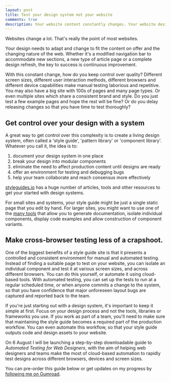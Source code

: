 ```yaml
---
layout: post
title: Test your design system not your website
comments: true
description: Your website content constantly changes. Your website design may change almost as frequently. How do you keep quality high and your bug count low with all this change going on? The answer is to maintain a style guide site which has comprehensive examples of every component on your website
---
```


Websites change a lot. That's really the point of most websites.

Your design needs to adapt and change to fit the content on offer and the changing nature of the web. Whether it's a modified navigation bar to accommodate new sections, a new type of article page or a complete design refresh, the key to success is continuous improvement.

With this constant change, how do you keep control over quality? Different screen sizes, different user interaction methods, different browsers and different device capabilities make manual testing laborious and repetitive. You may also have a big site with 100s of pages and many page types. Or even multiple sites which share a consistent brand and style. Do you just test a few example pages and hope the rest will be fine? Or do you delay releasing changes so that you have time to test thoroughly?

## Get control over your design with a system

A great way to get control over this complexity is to create a living design system, often called a 'style guide', 'pattern library' or 'component library'. Whatever you call it, the idea is to:

1. document your design system in one place
2. break your design into modular components
3. eliminate the need to affect production content until designs are ready
4. offer an environment for testing and debugging bugs
5. help your team collaborate and reach consensus more effectively

[styleguides.io](http://styleguides.io) has a huge number of articles, tools and other resources to get your started with design systems.

For small sites and systems, your style guide might be just a single static page that you edit by hand. For larger sites, you might want to use one of the [many tools](http://styleguides.io/tools.html) that allow you to generate documentation, isolate individual components, display code examples and allow construction of component variants.

## Make cross-browser testing less of a crapshoot.

One of the biggest benefits of a style guide site is that it presents a controlled and consistent environment for manual and automated testing. Instead of finding a suitable page to test on your website, you can isolate an individual component and test it at various screen sizes, and across different browsers. You can do this yourself, or automate it using cloud-based tools. With automated testing, you can set up the tests to run at a regular scheduled time, or when anyone commits a change to the system, so that you have confidence that major unforeseen layout bugs are captured and reported back to the team.

If you're just starting out with a design system, it's important to keep it simple at first. Focus on your design process and not the tools, libraries or frameworks you use. If you work as part of a team, you'll need to make sure that maintaining the style guide becomes a required part of the production workflow. You can even automate this workflow, so that your style guide outputs code and design assets to your website.

On 6 August I will be launching a step-by-step downloadable guide to _Automated Testing for Web Designers_, with the aim of helping web designers and teams make the most of cloud-based automation to rapidly test designs across different browsers, devices and screen sizes.

You can pre-order this guide below or get updates on my progress by [following me on Gumroad](https://gumroad.com/froots101).
